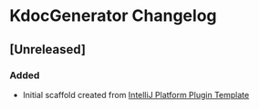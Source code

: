 <!-- Keep a Changelog guide -> https://keepachangelog.com -->

# KdocGenerator Changelog

## [Unreleased]
### Added
- Initial scaffold created from [IntelliJ Platform Plugin Template](https://github.com/JetBrains/intellij-platform-plugin-template)
